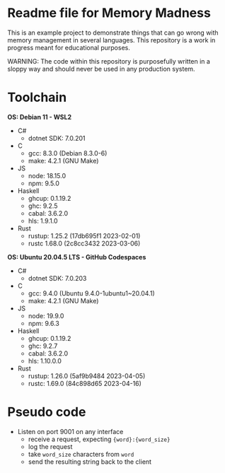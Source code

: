 # Readme file for Memory Madness
This is an example project to demonstrate things that can go wrong with memory management in several languages. This repository is a work in progress meant for educational purposes.

WARNING: The code within this repository is purposefully written in a sloppy way and should never be used in any production system.

# Toolchain
**OS: Debian 11 - WSL2**
- C#
  - dotnet SDK: 7.0.201
- C
  - gcc: 8.3.0 (Debian 8.3.0-6)
  - make: 4.2.1 (GNU Make)
- JS
  - node: 18.15.0
  - npm: 9.5.0
- Haskell
  - ghcup: 0.1.19.2
  - ghc: 9.2.5
  - cabal: 3.6.2.0
  - hls: 1.9.1.0
- Rust
  - rustup: 1.25.2 (17db695f1 2023-02-01)
  - rustc 1.68.0 (2c8cc3432 2023-03-06)

**OS: Ubuntu 20.04.5 LTS - GitHub Codespaces**
- C#
  - dotnet SDK: 7.0.203
- C
  - gcc: 9.4.0 (Ubuntu 9.4.0-1ubuntu1~20.04.1)
  - make: 4.2.1 (GNU Make)
- JS
  - node: 19.9.0
  - npm: 9.6.3
- Haskell
  - ghcup: 0.1.19.2
  - ghc: 9.2.7
  - cabal: 3.6.2.0
  - hls: 1.10.0.0
- Rust
  - rustup: 1.26.0 (5af9b9484 2023-04-05)
  - rustc: 1.69.0 (84c898d65 2023-04-16)

# Pseudo code
- Listen on port 9001 on any interface
  - receive a request, expecting `{word}:{word_size}`
  - log the request
  - take `word_size` characters from `word`
  - send the resulting string back to the client

